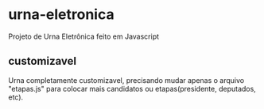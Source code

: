 # urna-eletronica
Projeto de Urna Eletrônica feito em Javascript
## customizavel
Urna completamente customizavel, precisando mudar apenas o arquivo "etapas.js" para colocar mais candidatos ou etapas(presidente, deputados, etc). 
